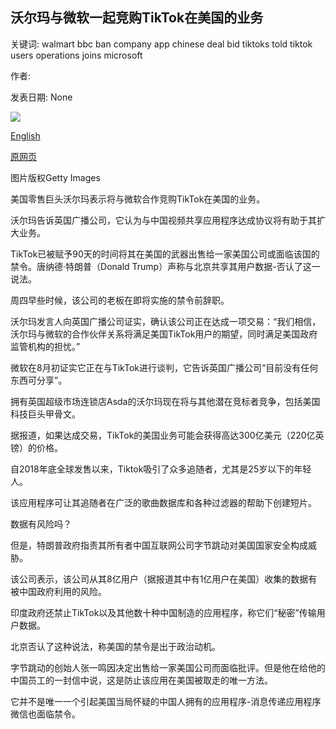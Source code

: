 ## 沃尔玛与微软一起竞购TikTok在美国的业务

关键词: walmart bbc ban company app chinese deal bid tiktoks told tiktok users operations joins microsoft

作者: 

发表日期: None

![](https://ichef.bbci.co.uk/news/1024/branded_news/4E06/production/_114147991_microsoft_tiktok_walmart_index.jpg)

[English](Walmart%20joins%20Microsoft%20in%20bid%20for%20TikTok%27s%20US%20operations.md)

[原网页](https://www.bbc.com/news/business-53933534)

图片版权Getty Images

美国零售巨头沃尔玛表示将与微软合作竞购TikTok在美国的业务。

沃尔玛告诉英国广播公司，它认为与中国视频共享应用程序达成协议将有助于其扩大业务。

TikTok已被赋予90天的时间将其在美国的武器出售给一家美国公司或面临该国的禁令。唐纳德·特朗普（Donald Trump）声称与北京共享其用户数据-否认了这一说法。

周四早些时候，该公司的老板在即将实施的禁令前辞职。

沃尔玛发言人向英国广播公司证实，确认该公司正在达成一项交易：“我们相信，沃尔玛与微软的合作伙伴关系将满足美国TikTok用户的期望，同时满足美国政府监管机构的担忧。”

微软在8月初证实它正在与TikTok进行谈判，它告诉英国广播公司“目前没有任何东西可分享”。

拥有英国超级市场连锁店Asda的沃尔玛现在将与其他潜在竞标者竞争，包括美国科技巨头甲骨文。

据报道，如果达成交易，TikTok的美国业务可能会获得高达300亿美元（220亿英镑）的价格。

自2018年底全球发售以来，Tiktok吸引了众多追随者，尤其是25岁以下的年轻人。

该应用程序可让其追随者在广泛的歌曲数据库和各种过滤器的帮助下创建短片。

数据有风险吗？

但是，特朗普政府指责其所有者中国互联网公司字节跳动对美国国家安全构成威胁。

该公司表示，该公司从其8亿用户（据报道其中有1亿用户在美国）收集的数据有被中国政府利用的风险。

印度政府还禁止TikTok以及其他数十种中国制造的应用程序，称它们“秘密”传输用户数据。

北京否认了这种说法，称美国的禁令是出于政治动机。

字节跳动的创始人张一鸣因决定出售给一家美国公司而面临批评。但是他在给他的中国员工的一封信中说，这是防止该应用在美国被取走的唯一方法。

它并不是唯一一个引起美国当局怀疑的中国人拥有的应用程序-消息传递应用程序微信也面临禁令。